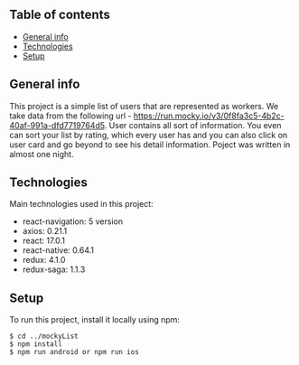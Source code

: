 ## Table of contents
* [General info](#general-info)
* [Technologies](#technologies)
* [Setup](#setup)

## General info
This project is a simple list of users that are represented as workers. We take data from the following url - https://run.mocky.io/v3/0f8fa3c5-4b2c-40af-991a-dfd7719764d5.
User contains all sort of information. You even can sort your list by rating, which every user has and you can also click on user card and go beyond to see his detail information.
Poject was written in almost one night.
	
## Technologies
Main technologies used in this project:
* react-navigation: 5 version
* axios: 0.21.1
* react: 17.0.1
* react-native: 0.64.1
* redux: 4.1.0
* redux-saga: 1.1.3
	
## Setup
To run this project, install it locally using npm:

```
$ cd ../mockyList
$ npm install
$ npm run android or npm run ios
```
